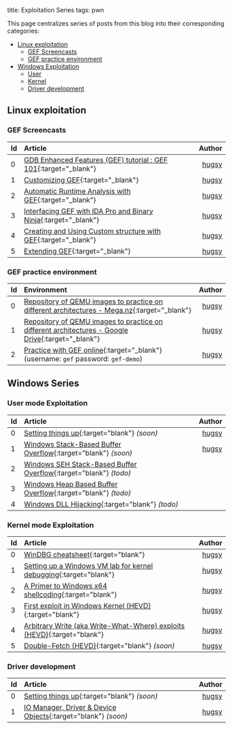 title: Exploitation Series
tags: pwn

This page centralizes series of posts from this blog into their corresponding categories:

* [Linux exploitation](#linux-exploitation)
     - [GEF Screencasts](#gef-screencasts)
     - [GEF practice environment](#gef-practice-environment)
* [Windows Exploitation](#windows)
     - [User](#user-mode-exploitation)
     - [Kernel](#kernel-mode-exploitation)
     - [Driver development](#driver-development)



## Linux exploitation ##

### GEF Screencasts ###

| Id   | Article                                                                                                         |                  Author |
| :--- | :-------------------------------------------------------------------------------------------------------------- | ----------------------: |
| 0    | [GDB Enhanced Features (GEF) tutorial : GEF 101](https://www.youtube.com/watch?v=KWG7prhH-ks){:target="_blank"} | [hugsy](/author/hugsy) |
| 1    | [Customizing GEF](https://www.youtube.com/watch?v=Pnv-FeWu4DE){:target="_blank"}                                | [hugsy](/author/hugsy) |
| 2    | [Automatic Runtime Analysis with GEF](https://www.youtube.com/watch?v=DoGPfi9zs6M){:target="_blank"}            | [hugsy](/author/hugsy) |
| 3    | [Interfacing GEF with IDA Pro and Binary Ninja](https://www.youtube.com/watch?v=QJKmcZumWyA){:target="_blank"}  | [hugsy](/author/hugsy) |
| 4    | [Creating and Using Custom structure with GEF](https://www.youtube.com/watch?v=pid2aW7Bt_w){:target="_blank"}   | [hugsy](/author/hugsy) |
| 5    | [Extending GEF](https://www.youtube.com/watch?v=QsBn1nIOnWk){:target="_blank"}                                  | [hugsy](/author/hugsy) |


### GEF practice environment  ###

| Id   | Environment                                                                                                                                                                               |                  Author |
| :--- | :---------------------------------------------------------------------------------------------------------------------------------------------------------------------------------------- | ----------------------: |
| 0    | [Repository of QEMU images to practice on different architectures - Mega.nz](https://mega.nz/#F!oMoVzQaJ!iS73iiQQ3t_6HuE-XpnyaA){:target="_blank"}                                        | [hugsy](/author/hugsy) |
| 1    | [Repository of QEMU images to practice on different architectures - Google Drive](https://drive.google.com/drive/folders/107uMlL_DS8yD2TS_0yrHXBDnLOj44a8P?usp=sharing){:target="_blank"} | [hugsy](/author/hugsy) |
| 2    | [Practice with GEF online](https://demo.gef.blah.cat){:target="_blank"}  (username: `gef` password: `gef-demo`)                                                                           | [hugsy](/author/hugsy) |


## Windows Series ##


### User mode Exploitation ###

| Id   | Article                                                               |                  Author |
| :--- | :-------------------------------------------------------------------- | ----------------------: |
| 0    | [Setting things up](#){:target="blank"}    _(soon)_                   | [hugsy](/author/hugsy) |
| 1    | [Windows Stack-Based Buffer Overflow](#){:target="blank"}    _(soon)_ | [hugsy](/author/hugsy) |
| 2    | [Windows SEH Stack-Based Buffer Overflow](#){:target="blank"}    _(todo)_ |  |
| 3    | [Windows Heap Based Buffer Overflow](#){:target="blank"}    _(todo)_ |  |
| 4    | [Windows DLL Hijacking](#){:target="blank"}    _(todo)_ |  |



### Kernel mode Exploitation ###

| Id   | Article                                                                                                                                 |                  Author |
| :--- | :-------------------------------------------------------------------------------------------------------------------------------------- | ----------------------: |
| 0    | [WinDBG cheatsheet](https://github.com/hugsy/defcon_27_windbg_workshop/blob/master/windbg_cheatsheet.md){:target="blank"}               | [hugsy](/author/hugsy) |
| 1    | [Setting up a Windows VM lab for kernel debugging](/2017/08/07/setting-up-a-windows-vm-lab-for-kernel-debugging){:target="blank"}       | [hugsy](/author/hugsy) |
| 2    | [A Primer to Windows x64 shellcoding](/2017/08/14/a-primer-to-windows-x64-shellcoding){:target="blank"}                                 | [hugsy](/author/hugsy) |
| 3    | [First exploit in Windows Kernel (HEVD)](/2017/08/18/first-exploit-in-windows-kernel-hevd){:target="blank"}                             | [hugsy](/author/hugsy) |
| 4    | [Arbitrary Write (aka Write-What-Where) exploits (HEVD)](/2017/08/31/arbitrary-write-primitive-in-windows-kernel-hevd){:target="blank"} | [hugsy](/author/hugsy) |
| 5    | [Double-Fetch (HEVD)](#){:target="blank"}    _(soon)_                                                                                  | [hugsy](/author/hugsy) |


### Driver development ###

| Id   | Article                                                               |                  Author |
| :--- | :-------------------------------------------------------------------- | ----------------------: |
| 0    | [Setting things up](#){:target="blank"}    _(soon)_                   | [hugsy](/author/hugsy) |
| 1    | [IO Manager, Driver & Device Objects](#){:target="blank"}    _(soon)_ | [hugsy](/author/hugsy) |
